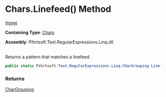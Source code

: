 # Chars\.Linefeed\(\) Method

[Home](../../../../../../README.md)

**Containing Type**: [Chars](../README.md)

**Assembly**: Pihrtsoft\.Text\.RegularExpressions\.Linq\.dll

\
Returns a pattern that matches a linefeed\.

```csharp
public static Pihrtsoft.Text.RegularExpressions.Linq.CharGrouping Linefeed()
```

### Returns

[CharGrouping](../../CharGrouping/README.md)


